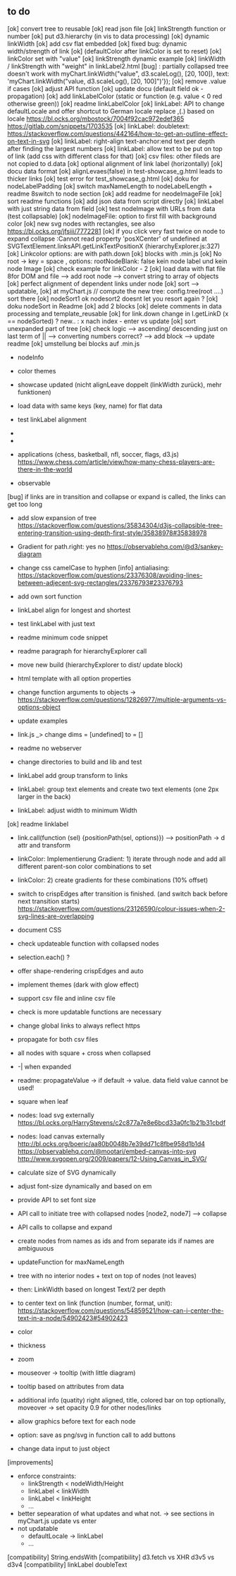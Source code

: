 ## to do
[ok] convert tree to reusable
[ok] read json file
[ok] linkStrength function or number
[ok] put d3.hierarchy (in vis to data processing)
[ok] dynamic linkWidth
[ok] add csv flat embedded
[ok] fixed bug: dynamic width/strength of link
[ok] (defaultColor after linkColor is set to reset)
[ok] linkColor set with "value"
[ok] linkStrength dynamic example
[ok] linkWidth / linkStrength with "weight" in linkLabel2.html
[bug] : partially collapsed tree doesn't work with myChart.linkWidth("value", d3.scaleLog(), [20, 100]), text: 'myChart.linkWidth("value, d3.scaleLog(), [20, 100]")'});
[ok] remove .value if cases
[ok] adjust API function
[ok] update docu (default field ok - propagation)
[ok] add linkLabelColor (static or function (e.g. value < 0 red otherwise green))
[ok] readme linkLabelColor
[ok] linkLabel: API to change defaultLocale and offer shortcut to German locale replace ,(.) based on locale https://bl.ocks.org/mbostock/7004f92cac972edef365
https://gitlab.com/snippets/1703535
[ok] linkLabel: doubletext: https://stackoverflow.com/questions/442164/how-to-get-an-outline-effect-on-text-in-svg
[ok] linkLabel: right-align text-anchor:end text per depth after finding the largest numbers
[ok] linkLabel: allow text to be put on top of link (add css with different class for that)
[ok] csv files: other fileds are not copied to d.data
[ok] optional alignment of link label (horizontally)
[ok] docu data format
[ok] alignLevaes(false) in test-showcase_g.html leads to thicker links
[ok] test error for test_showcase_g.html
[ok] doku for nodeLabelPadding
[ok] switch maxNameLength to nodeLabelLength + readme 8switch to node section
[ok] add readme for neodeImageFile
[ok] sort readme functions
[ok] add json data from script directly
[ok] linkLabel with just string data from field
[ok] test nodeImage with URLs from data (test collapsable)
[ok] nodeImageFile: option to first fill with background color
[ok] new svg nodes with rectangles, see also https://bl.ocks.org/jfsiii/7772281
[ok] if you click very fast twice on node to expand collapse :Cannot read property 'posXCenter' of undefined
    at SVGTextElement.linksAPI.getLinkTextPositionX (hierarchyExplorer.js:327)
[ok] Linkcolor options: are with path.down
[ok] blocks with .min.js
[ok] No root -> key = space , options: rootNodeBlank: false kein node label und kein node Image
[ok] check example for linkColor - 2
[ok] load data with flat file 8for DOM and file 
    --> add root node
    --> convert string to array of objects
[ok] perfect alignment of dependent links under node
[ok] sort --> updatable, 
[ok] at myChart.js // compute the new tree: config.tree(root ....) sort there
[ok] nodeSort1 ok nodesort2 doesnt let you resort again ?
[ok] doku nodeSort in Readme
[ok] add 2 blocks
[ok] delete comments in data processing and template_reusable
[ok] for link.down change in l.getLinkD (x == nodeSorted) ? new.. : x nach index - enter vs update
[ok] sort unexpanded part of tree
[ok] check logic
  --> ascending/ descending just on last term of ||
  --> converting numbers correct?
  --> add block
  --> update readme
[ok] umstellung bei blocks auf .min.js

* nodeInfo
* color themes
* showcase updated (nicht alignLeave doppelt (linkWidth zurück), mehr funktionen)
* load data with same keys (key, name) for flat data
* test linkLabel alignment
*


*
* applications (chess, basketball, nfl, soccer, flags, d3.js)
https://www.chess.com/article/view/how-many-chess-players-are-there-in-the-world
* observable

[bug] if links are in transition and collapse or expand is called, the links can get too long
* add slow expansion of tree https://stackoverflow.com/questions/35834304/d3js-collapsible-tree-entering-transition-using-depth-first-style/35838978#35838978
    
* Gradient for path.right: yes no https://observablehq.com/@d3/sankey-diagram

* change css camelCase to hyphen
[info] antialiasing: https://stackoverflow.com/questions/23376308/avoiding-lines-between-adjecent-svg-rectangles/23376793#23376793

* add own sort function
* linkLabel align for longest and shortest
* test linkLabel with just text
* readme minimum code snippet
* readme paragraph for hierarchyExplorer call
* move new build (hierarchyExplorer to dist/ update block)

* html template with all option properties
* change function arguments to objects -> https://stackoverflow.com/questions/12826977/multiple-arguments-vs-options-object
* update examples
* link.js _> change dims = [undefined] to = []
* readme no webserver
* change directories to build and lib and test

* linkLabel add group transform to links
* linkLabel: group text elements and create two text elements (one 2px larger in the back)
* linkLabel: adjust width to minimum Width

[ok] readme linklabel

* link.call(function (sel) {positionPath(sel, options)})  --> positionPath -> d attr and transform
* linkColor: Implementierung Gradient: 1) iterate through node and add all different parent-son color combinations to set
* linkColor: 2) create gradients for these combinations (10% offset)

* switch to crispEdges after transition is finished. (and switch back before next transition starts) 
https://stackoverflow.com/questions/23126590/colour-issues-when-2-svg-lines-are-overlapping
* document CSS
* check updateable function with collapsed nodes
* selection.each() ?
* offer shape-rendering crispEdges and auto

* implement themes (dark with glow effect)

* support csv file and inline csv file
* check is more updatable functions are necessary 

* change global links to always reflect https
* propagate for both csv files
* all nodes with square + cross when collapsed
* -| when expanded
* readme: propagateValue -> if default -> value. data field value cannot be used!
* square when leaf
* nodes: load svg externally https://bl.ocks.org/HarryStevens/c2c877a7e8e6bcd33a0fc1b21b31cbdf
* nodes: load canvas externally http://bl.ocks.org/boeric/aa80b0048b7e39dd71c8fbe958d1b1d4
https://observablehq.com/@mootari/embed-canvas-into-svg
http://www.svgopen.org/2009/papers/12-Using_Canvas_in_SVG/
* calculate size of SVG dynamically
* adjust font-size dynamically and based on em
* provide API to set font size
* API call to initiate tree with collapsed nodes [node2, node7] --> collapse
* API calls to collapse and expand
* create nodes from names as ids and from separate ids if names are ambiguuous
* updateFunction for maxNameLength
* tree with no interior nodes + text on top of nodes (not leaves)
* then: LinkWidth based on longest Text/2 per depth
* to center text on link (function (number, format, unit): https://stackoverflow.com/questions/54859521/how-can-i-center-the-text-in-a-node/54902423#54902423

* color
* thickness
* zoom
* mouseover -> tooltip (with little diagram)
* tooltip based on attributes from data
* additional info (quatity) right aligned, title, colored bar on top optionally, moveover -> set opacity 0.9 for other nodes/links
* allow graphics before text for each node
* option: save as png/svg in function call to add buttons
* change data input to just object

[improvements]
* enforce constraints:
  - linkStrength < nodeWidth/Height
  - linkLabel < linkWidth
  - linkLabel < linkHeight
  - ...
* better sepearation of what updates and what not. -> see sections in myChart.js update vs enter
* not updatable
  - defaultLocale -> linkLabel
  - ...

[compatibility] String.endsWith
[compatibility] d3.fetch vs XHR d3v5 vs d3v4
[compatibility] linkLabel doubleText
